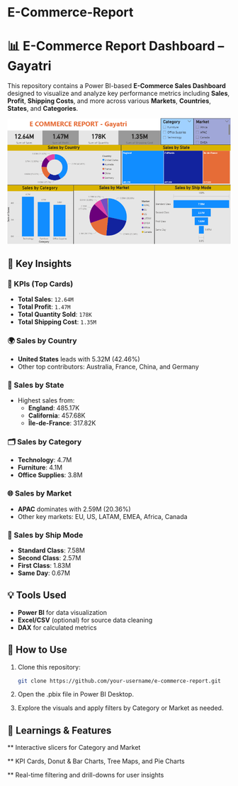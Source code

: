 # E-Commerce-Report

# 📊 E-Commerce Report Dashboard – Gayatri

This repository contains a Power BI-based **E-Commerce Sales Dashboard** designed to visualize and analyze key performance metrics including **Sales**, **Profit**, **Shipping Costs**, and more across various **Markets**, **Countries**, **States**, and **Categories**.

![E-Commerce Dashboard](E%20Commerce%20Report%20SS.png)


## 📌 Key Insights

### 🔹 KPIs (Top Cards)
- **Total Sales**: `12.64M`
- **Total Profit**: `1.47M`
- **Total Quantity Sold**: `178K`
- **Total Shipping Cost**: `1.35M`

### 🌍 Sales by Country
- **United States** leads with 5.32M (42.46%)
- Other top contributors: Australia, France, China, and Germany

### 📍 Sales by State
- Highest sales from:
  - **England**: 485.17K
  - **California**: 457.68K
  - **Île-de-France**: 317.82K

### 🗂️ Sales by Category
- **Technology**: 4.7M
- **Furniture**: 4.1M
- **Office Supplies**: 3.8M

### 🌐 Sales by Market
- **APAC** dominates with 2.59M (20.36%)
- Other key markets: EU, US, LATAM, EMEA, Africa, Canada

### 🚚 Sales by Ship Mode
- **Standard Class**: 7.58M
- **Second Class**: 2.57M
- **First Class**: 1.83M
- **Same Day**: 0.67M

## 💡 Tools Used
- **Power BI** for data visualization
- **Excel/CSV** (optional) for source data cleaning
- **DAX** for calculated metrics


## 🚀 How to Use
1. Clone this repository:
   ```bash
   git clone https://github.com/your-username/e-commerce-report.git

  2. Open the .pbix file in Power BI Desktop.

  3. Explore the visuals and apply filters by Category or Market as needed.


## 🧠 Learnings & Features

** Interactive slicers for Category and Market

** KPI Cards, Donut & Bar Charts, Tree Maps, and Pie Charts

** Real-time filtering and drill-downs for user insights



